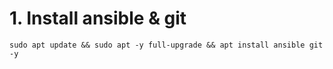 # 1. Install ansible & git

```
sudo apt update && sudo apt -y full-upgrade && apt install ansible git -y
```
